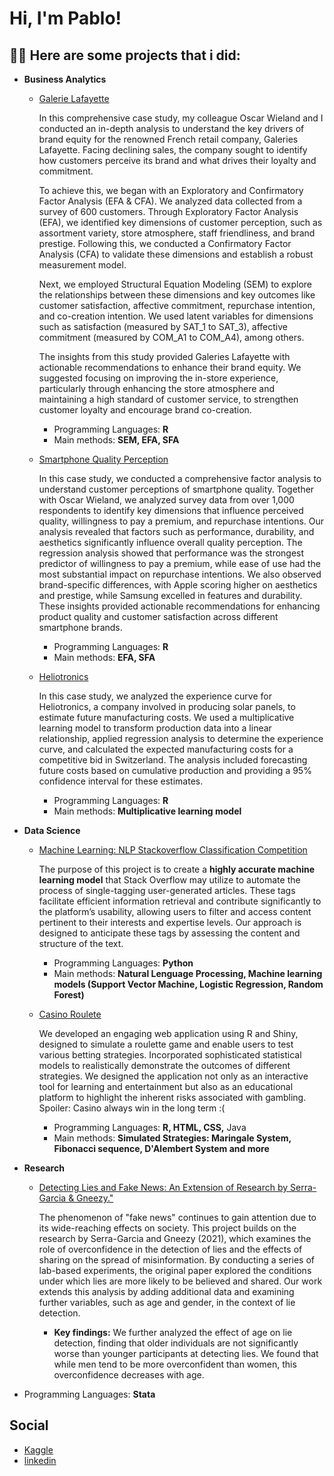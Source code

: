 <h1>Hi, I'm Pablo! 

<h2>👨‍💻 Here are some projects that i did:</h2>
  
- <b> **Business Analytics** </b>

  - [Galerie Lafayette](https://github.com/HuberPablo/Galeries-Lafayette)

     In this comprehensive case study, my colleague Oscar Wieland and I conducted an in-depth analysis to understand the key drivers of brand equity for the renowned French retail company, Galeries Lafayette. Facing declining sales, the company sought to identify how customers perceive its brand and what drives their loyalty and commitment.

    To achieve this, we began with an Exploratory and Confirmatory Factor Analysis (EFA & CFA). We analyzed data collected from a survey of 600 customers. Through Exploratory Factor Analysis (EFA), we identified key dimensions of customer perception, such as assortment variety, store atmosphere, staff friendliness, and brand prestige. Following this, we conducted a Confirmatory Factor Analysis (CFA) to validate these dimensions and establish a robust measurement model.

    Next, we employed Structural Equation Modeling (SEM) to explore the relationships between these dimensions and key outcomes like customer satisfaction, affective commitment, repurchase intention, and co-creation intention. We used latent variables for dimensions such as satisfaction (measured by SAT_1 to SAT_3), affective commitment (measured by COM_A1 to COM_A4), among others.

    The insights from this study provided Galeries Lafayette with actionable recommendations to enhance their brand equity. We suggested focusing on improving the in-store experience, particularly through enhancing the store atmosphere and maintaining a high standard of customer service, to strengthen customer loyalty and encourage brand co-creation.
      - Programming Languages: **R**
      - Main methods: **SEM, EFA, SFA**

   - [Smartphone Quality Perception](https://github.com/HuberPablo/SmartphoneQualityPerception)

     In this case study, we conducted a comprehensive factor analysis to understand customer perceptions of smartphone quality. Together with Oscar Wieland, we analyzed survey data from over 1,000 respondents to identify key dimensions that influence perceived quality, willingness to pay a premium, and repurchase intentions. Our analysis revealed that factors such as performance, durability, and aesthetics significantly influence overall quality perception.
     The regression analysis showed that performance was the strongest predictor of willingness to pay a premium, while ease of use had the most substantial impact on repurchase intentions.
     We also observed brand-specific differences, with Apple scoring higher on aesthetics and prestige, while Samsung excelled in features and durability. These insights provided actionable recommendations for enhancing product quality and customer satisfaction across different smartphone brands.
     - Programming Languages: **R**
     - Main methods: **EFA, SFA**
       
  - [Heliotronics](https://github.com/HuberPablo/Heliotronics)

    In this case study, we analyzed the experience curve for Heliotronics, a company involved in producing solar panels, to estimate future manufacturing costs.
    We used a multiplicative learning model to transform production data into a linear relationship, applied regression analysis to determine the experience curve, and calculated the expected manufacturing costs for a competitive bid in Switzerland.
    The analysis included forecasting future costs based on cumulative production and providing a 95% confidence interval for these estimates.
    - Programming Languages: **R**
    - Main methods: **Multiplicative learning model**


- <b> **Data Science** </b>

  - [Machine Learning: NLP Stackoverflow Classification Competition](https://github.com/HuberPablo/Stackoverflow-Classification-)
    
    The purpose of this project is to create a **highly accurate machine learning model** that
    Stack Overflow may utilize to automate the process of single-tagging user-generated articles.
    These tags facilitate efficient information retrieval and contribute significantly to the platform’s
    usability, allowing users to filter and access content pertinent to their interests and expertise
    levels. Our approach is designed to anticipate these tags by assessing the content and structure
    of the text.
    - Programming Languages: **Python**
    - Main methods: **Natural Lenguage Processing, Machine learning models (Support Vector Machine, Logistic Regression, Random Forest)**
    
  - [Casino Roulete](https://github.com/SimoesBarbosaRicardo/Roulette-Lab)
    
    We developed an engaging web application using R and Shiny, designed to simulate a roulette game and enable users to test various betting strategies.
    Incorporated sophisticated statistical models to realistically demonstrate the outcomes of different strategies.
    We designed the application not only as an interactive tool for learning and entertainment but also as an educational platform to highlight the inherent risks associated with     gambling. Spoiler: Casino always win in the long term :(
    - Programming Languages: **R, HTML, CSS,** Java
    - Main methods: **Simulated Strategies: Maringale System, Fibonacci sequence, D'Alembert System and more**

- <b> **Research** </b>
  - [Detecting Lies and Fake News: An Extension of Research by Serra-Garcia & Gneezy."](https://github.com/HuberPablo/AppliedEconometrics)

    The phenomenon of "fake news" continues to gain attention due to its wide-reaching effects on society. This project builds on the research by Serra-Garcia and Gneezy (2021), which examines the role of overconfidence in the detection of lies and the effects of sharing on the spread of misinformation. By conducting a series of lab-based experiments, the original paper explored the conditions under which lies are more likely to be believed and shared. Our work extends this analysis by adding additional data and examining further variables, such as age and gender, in the context of lie detection.

    - **Key findings:**
       We further analyzed the effect of age on lie detection, finding that older individuals are not significantly worse than younger participants at detecting lies.
We found that while men tend to be more overconfident than women, this overconfidence decreases with age.
- Programming Languages: **Stata** 


<h2> Social </h2>

- [Kaggle](https://www.kaggle.com/pablo/code)
- [linkedin](https://www.linkedin.com/in/pablo-huber/)


